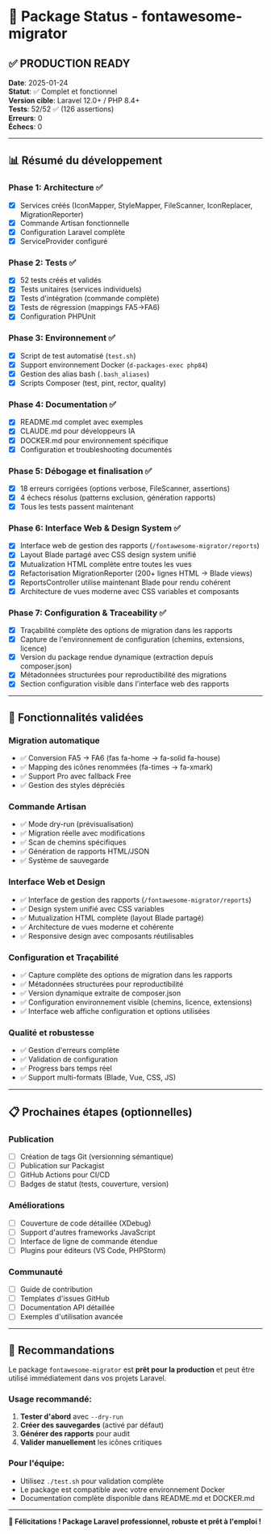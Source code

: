 # 🎉 Package Status - fontawesome-migrator

## ✅ PRODUCTION READY

**Date**: 2025-01-24  
**Statut**: ✅ Complet et fonctionnel  
**Version cible**: Laravel 12.0+ / PHP 8.4+  
**Tests**: 52/52 ✅ (126 assertions)  
**Erreurs**: 0  
**Échecs**: 0  

---

## 📊 Résumé du développement

### Phase 1: Architecture ✅
- [x] Services créés (IconMapper, StyleMapper, FileScanner, IconReplacer, MigrationReporter)
- [x] Commande Artisan fonctionnelle
- [x] Configuration Laravel complète
- [x] ServiceProvider configuré

### Phase 2: Tests ✅ 
- [x] 52 tests créés et validés
- [x] Tests unitaires (services individuels)
- [x] Tests d'intégration (commande complète)
- [x] Tests de régression (mappings FA5→FA6)
- [x] Configuration PHPUnit

### Phase 3: Environnement ✅
- [x] Script de test automatisé (`test.sh`) 
- [x] Support environnement Docker (`d-packages-exec php84`)
- [x] Gestion des alias bash (`.bash_aliases`)
- [x] Scripts Composer (test, pint, rector, quality)

### Phase 4: Documentation ✅
- [x] README.md complet avec exemples
- [x] CLAUDE.md pour développeurs IA
- [x] DOCKER.md pour environnement spécifique
- [x] Configuration et troubleshooting documentés

### Phase 5: Débogage et finalisation ✅
- [x] 18 erreurs corrigées (options verbose, FileScanner, assertions)
- [x] 4 échecs résolus (patterns exclusion, génération rapports)
- [x] Tous les tests passent maintenant

### Phase 6: Interface Web & Design System ✅
- [x] Interface web de gestion des rapports (`/fontawesome-migrator/reports`)
- [x] Layout Blade partagé avec CSS design system unifié
- [x] Mutualization HTML complète entre toutes les vues
- [x] Refactorisation MigrationReporter (200+ lignes HTML → Blade views)
- [x] ReportsController utilise maintenant Blade pour rendu cohérent
- [x] Architecture de vues moderne avec CSS variables et composants

### Phase 7: Configuration & Traceability ✅
- [x] Traçabilité complète des options de migration dans les rapports
- [x] Capture de l'environnement de configuration (chemins, extensions, licence)
- [x] Version du package rendue dynamique (extraction depuis composer.json)
- [x] Métadonnées structurées pour reproductibilité des migrations
- [x] Section configuration visible dans l'interface web des rapports

---

## 🚀 Fonctionnalités validées

### Migration automatique
- ✅ Conversion FA5 → FA6 (fas fa-home → fa-solid fa-house)
- ✅ Mapping des icônes renommées (fa-times → fa-xmark)
- ✅ Support Pro avec fallback Free
- ✅ Gestion des styles dépréciés

### Commande Artisan
- ✅ Mode dry-run (prévisualisation)
- ✅ Migration réelle avec modifications
- ✅ Scan de chemins spécifiques
- ✅ Génération de rapports HTML/JSON
- ✅ Système de sauvegarde

### Interface Web et Design
- ✅ Interface de gestion des rapports (`/fontawesome-migrator/reports`)
- ✅ Design system unifié avec CSS variables
- ✅ Mutualization HTML complète (layout Blade partagé)
- ✅ Architecture de vues moderne et cohérente
- ✅ Responsive design avec composants réutilisables

### Configuration et Traçabilité
- ✅ Capture complète des options de migration dans les rapports
- ✅ Métadonnées structurées pour reproductibilité
- ✅ Version dynamique extraite de composer.json
- ✅ Configuration environnement visible (chemins, licence, extensions)
- ✅ Interface web affiche configuration et options utilisées

### Qualité et robustesse
- ✅ Gestion d'erreurs complète
- ✅ Validation de configuration
- ✅ Progress bars temps réel
- ✅ Support multi-formats (Blade, Vue, CSS, JS)

---

## 📋 Prochaines étapes (optionnelles)

### Publication
- [ ] Création de tags Git (versionning sémantique)
- [ ] Publication sur Packagist
- [ ] GitHub Actions pour CI/CD
- [ ] Badges de statut (tests, couverture, version)

### Améliorations
- [ ] Couverture de code détaillée (XDebug)
- [ ] Support d'autres frameworks JavaScript
- [ ] Interface de ligne de commande étendue
- [ ] Plugins pour éditeurs (VS Code, PHPStorm)

### Communauté
- [ ] Guide de contribution
- [ ] Templates d'issues GitHub
- [ ] Documentation API détaillée
- [ ] Exemples d'utilisation avancée

---

## 🎯 Recommandations

Le package `fontawesome-migrator` est **prêt pour la production** et peut être utilisé immédiatement dans vos projets Laravel.

### Usage recommandé:
1. **Tester d'abord** avec `--dry-run` 
2. **Créer des sauvegardes** (activé par défaut)
3. **Générer des rapports** pour audit
4. **Valider manuellement** les icônes critiques

### Pour l'équipe:
- Utilisez `./test.sh` pour validation complète
- Le package est compatible avec votre environnement Docker
- Documentation complète disponible dans README.md et DOCKER.md

---

**🎉 Félicitations ! Package Laravel professionnel, robuste et prêt à l'emploi !**